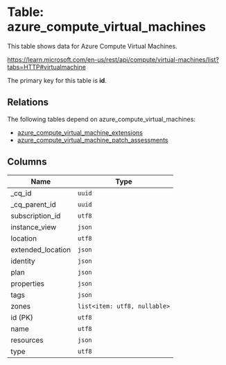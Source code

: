 # Table: azure_compute_virtual_machines

This table shows data for Azure Compute Virtual Machines.

https://learn.microsoft.com/en-us/rest/api/compute/virtual-machines/list?tabs=HTTP#virtualmachine

The primary key for this table is **id**.

## Relations

The following tables depend on azure_compute_virtual_machines:
  - [azure_compute_virtual_machine_extensions](azure_compute_virtual_machine_extensions.md)
  - [azure_compute_virtual_machine_patch_assessments](azure_compute_virtual_machine_patch_assessments.md)

## Columns

| Name          | Type          |
| ------------- | ------------- |
|_cq_id|`uuid`|
|_cq_parent_id|`uuid`|
|subscription_id|`utf8`|
|instance_view|`json`|
|location|`utf8`|
|extended_location|`json`|
|identity|`json`|
|plan|`json`|
|properties|`json`|
|tags|`json`|
|zones|`list<item: utf8, nullable>`|
|id (PK)|`utf8`|
|name|`utf8`|
|resources|`json`|
|type|`utf8`|